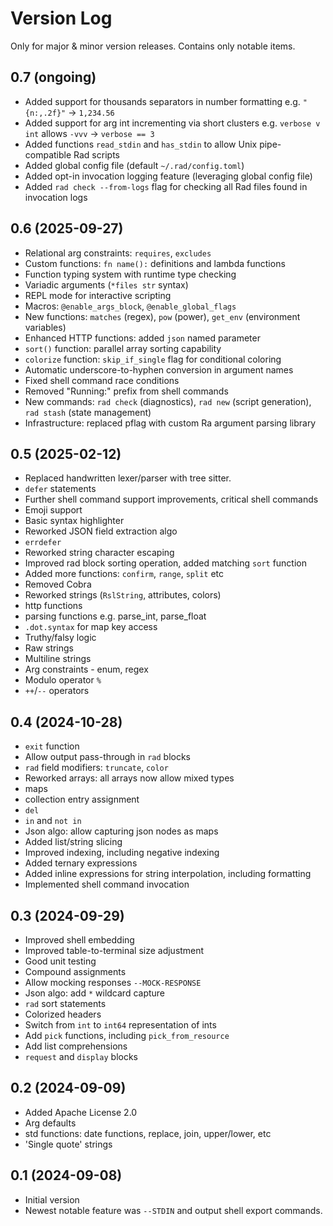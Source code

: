 # Version Log

Only for major & minor version releases. Contains only notable items.

## 0.7 (ongoing)

- Added support for thousands separators in number formatting e.g. `"{n:,.2f}"` -> `1,234.56`
- Added support for arg int incrementing via short clusters e.g. `verbose v int` allows `-vvv` -> `verbose == 3`
- Added functions `read_stdin` and `has_stdin` to allow Unix pipe-compatible Rad scripts
- Added global config file (default `~/.rad/config.toml`)
- Added opt-in invocation logging feature (leveraging global config file)
- Added `rad check --from-logs` flag for checking all Rad files found in invocation logs

## 0.6 (2025-09-27)

- Relational arg constraints: `requires`, `excludes`
- Custom functions: `fn name():` definitions and lambda functions
- Function typing system with runtime type checking
- Variadic arguments (`*files str` syntax)
- REPL mode for interactive scripting
- Macros: `@enable_args_block`, `@enable_global_flags`
- New functions: `matches` (regex), `pow` (power), `get_env` (environment variables)
- Enhanced HTTP functions: added `json` named parameter
- `sort()` function: parallel array sorting capability
- `colorize` function: `skip_if_single` flag for conditional coloring
- Automatic underscore-to-hyphen conversion in argument names
- Fixed shell command race conditions
- Removed "Running:" prefix from shell commands
- New commands: `rad check` (diagnostics), `rad new` (script generation), `rad stash` (state management)
- Infrastructure: replaced pflag with custom Ra argument parsing library

## 0.5 (2025-02-12)

- Replaced handwritten lexer/parser with tree sitter.
- `defer` statements
- Further shell command support improvements, critical shell commands
- Emoji support
- Basic syntax highlighter
- Reworked JSON field extraction algo
- `errdefer`
- Reworked string character escaping
- Improved rad block sorting operation, added matching `sort` function
- Added more functions: `confirm`, `range`, `split` etc
- Removed Cobra
- Reworked strings (`RslString`, attributes, colors)
- http functions
- parsing functions e.g. parse_int, parse_float
- `.dot.syntax` for map key access
- Truthy/falsy logic
- Raw strings
- Multiline strings
- Arg constraints - enum, regex
- Modulo operator `%`
- `++`/`--` operators

## 0.4 (2024-10-28)

- `exit` function
- Allow output pass-through in `rad` blocks
- `rad` field modifiers: `truncate`, `color`
- Reworked arrays: all arrays now allow mixed types
- maps
- collection entry assignment
- `del`
- `in` and `not in`
- Json algo: allow capturing json nodes as maps
- Added list/string slicing
- Improved indexing, including negative indexing
- Added ternary expressions
- Added inline expressions for string interpolation, including formatting
- Implemented shell command invocation

## 0.3 (2024-09-29)

- Improved shell embedding
- Improved table-to-terminal size adjustment
- Good unit testing
- Compound assignments
- Allow mocking responses `--MOCK-RESPONSE`
- Json algo: add `*` wildcard capture
- `rad` sort statements
- Colorized headers
- Switch from `int` to `int64` representation of ints
- Add `pick` functions, including `pick_from_resource`
- Add list comprehensions
- `request` and `display` blocks

## 0.2 (2024-09-09)

- Added Apache License 2.0
- Arg defaults
- std functions: date functions, replace, join, upper/lower, etc
- 'Single quote' strings

## 0.1 (2024-09-08)

- Initial version
- Newest notable feature was `--STDIN` and output shell export commands.
